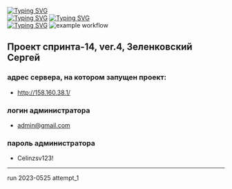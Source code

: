 <!-- [![Typing SVG](https://readme-typing-svg.herokuapp.com?color=%2336BCF7&lines=foodgram)](https://git.io/typing-svg)  -->
[![Typing SVG](https://readme-typing-svg.herokuapp.com?font=Fira+Code&size=30&pause=1000&color=F71329&multiline=true&width=435&lines=+foodgram)](https://git.io/typing-svg)  
[![Typing SVG](https://readme-typing-svg.herokuapp.com?font=Fira+Code&size=20&pause=1000&color=1D39F7&multiline=true&width=435&lines=+foodgram)](https://git.io/typing-svg)
[![Typing SVG](https://readme-typing-svg.herokuapp.com?font=Fira+Code&size=15&duration=2000&pause=1000&color=1FBB30F6&multiline=true&width=435&lines=+foodgram)](https://git.io/typing-svg)    
[![Typing SVG](https://img.shields.io/badge/foodgram-sprint--14%20ver.2-green)](https://git.io/typing-svg)
![example workflow](https://github.com/Celin-zsv/foodgram-project-react/actions/workflows/foodgram_workflow.yml/badge.svg?event=push)
## Проект спринта-14, ver.4, Зеленковский Сергей

### адрес сервера, на котором запущен проект:
* http://158.160.38.1/
### логин администратора
* admin@gmail.com
### пароль администратора
* Celinzsv123!

--------------
run 2023-0525 attempt_1